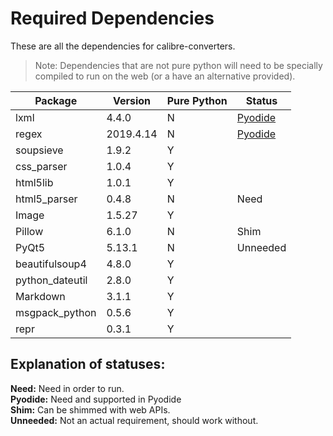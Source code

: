 # Required Dependencies
These are all the dependencies for calibre-converters.

> Note: Dependencies that are not pure python will need to be specially compiled to run on the web (or a have an alternative provided).

| Package         | Version   | Pure Python | Status                                                        |
| --------------- | --------- | ----------- | ------------------------------------------------------------- |
| lxml            | 4.4.0     | N           | [Pyodide]( https://github.com/iodide-project/pyodide/pull/544)|
| regex           | 2019.4.14 | N           | [Pyodide](https://github.com/iodide-project/pyodide/pull/538) |
| soupsieve       | 1.9.2     | Y           |
| css_parser      | 1.0.4     | Y           |
| html5lib        | 1.0.1     | Y           |
| html5_parser    | 0.4.8     | N           | Need                                                          |
| Image           | 1.5.27    | Y           |
| Pillow          | 6.1.0     | N           | Shim                                                          |
| PyQt5           | 5.13.1    | N           | Unneeded                                                      |
| beautifulsoup4  | 4.8.0     | Y           |
| python_dateutil | 2.8.0     | Y           |
| Markdown        | 3.1.1     | Y           |
| msgpack_python  | 0.5.6     | Y           |
| repr            | 0.3.1     | Y           |

## Explanation of statuses:
**Need:** Need in order to run. <br>
**Pyodide:** Need and supported in Pyodide <br>
**Shim:** Can be shimmed with web APIs. <br>
**Unneeded:** Not an actual requirement, should work without.
